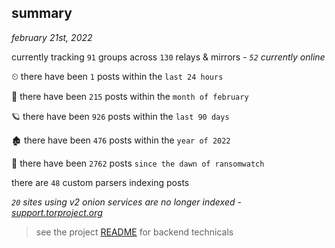 
## summary
_february 21st, 2022_

currently tracking `91` groups across `130` relays & mirrors - _`52` currently online_

⏲ there have been `1` posts within the `last 24 hours`

🦈 there have been `215` posts within the `month of february`

🪐 there have been `926` posts within the `last 90 days`

🏚 there have been `476` posts within the `year of 2022`

🦕 there have been `2762` posts `since the dawn of ransomwatch`

there are `48` custom parsers indexing posts

_`20` sites using v2 onion services are no longer indexed - [support.torproject.org](https://support.torproject.org/onionservices/v2-deprecation/)_

> see the project [README](https://github.com/thetanz/ransomwatch#ransomwatch--) for backend technicals
